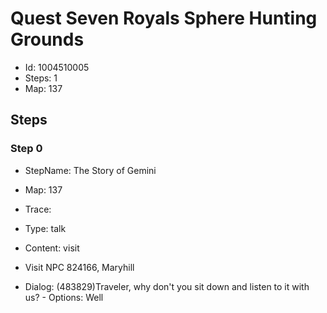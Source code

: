 # Quest Seven Royals Sphere Hunting Grounds

- Id: 1004510005
- Steps: 1
- Map: 137

## Steps

### Step 0
- StepName:  The Story of Gemini
- Map:  137
- Trace:  
- Type:  talk
- Content:  visit
- Visit NPC 824166, Maryhill

- Dialog: (483829)Traveler, why don't you sit down and listen to it with us? - Options: Well


